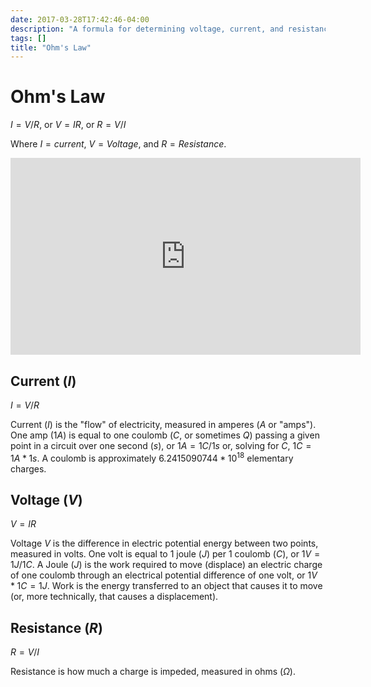 ```yaml
---
date: 2017-03-28T17:42:46-04:00
description: "A formula for determining voltage, current, and resistance"
tags: []
title: "Ohm's Law"
---
```


# Ohm's Law

$I = V/R$, or $V = IR$, or $R = V/I$ 

Where $I = current$, $V = Voltage$, and $R = Resistance$.

<iframe width="560" height="315" src="https://www.youtube.com/embed/F_vLWkkOETI" frameborder="0" allow="accelerometer; autoplay; clipboard-write; encrypted-media; gyroscope; picture-in-picture" allowfullscreen></iframe>

## Current ($I$)

$I = V/R$

Current ($I$) is the "flow" of electricity, measured in amperes ($A$ or "amps"). One amp ($1A$) is equal to one coulomb ($C$, or sometimes $Q$) passing a given point in a circuit over one second ($s$), or $1A = 1C / 1s$ or, solving for $C$, $1C = 1A * 1s$. A coulomb is approximately $6.2415090744 * 10^{18}$ elementary charges.

## Voltage ($V$)

$V = IR$

Voltage $V$ is the difference in electric potential energy between two points, measured in volts. One volt is equal to 1 joule ($J$) per 1 coulomb ($C$), or $1V = 1J/1C$. A Joule ($J$) is the work required to move (displace) an electric charge of one coulomb through an electrical potential difference of one volt, or $1V * 1C = 1J$. Work is the energy transferred to an object that causes it to move (or, more technically, that causes a displacement).

## Resistance ($R$)

$R = V/I$ 

Resistance is how much a charge is impeded, measured in ohms ($Ω$).
